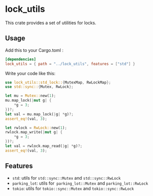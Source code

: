 # lock_utils

This crate provides a set of utilities for locks.

## Usage

Add this to your Cargo.toml :
```Toml
[dependencies]
lock_utils = { path = "../lock_utils", features = ["std"] }
```

Write your code like this:
```Rust
use lock_utils::std_lock::{MutexMap, RwLockMap};
use std::sync::{Mutex, RwLock};

let mu = Mutex::new(1);
mu.map_lock(|mut g| {
    *g = 3;
})?;
let val = mu.map_lock(|g| *g)?;
assert_eq!(val, 3);

let rwlock = RwLock::new(1);
rwlock.map_write(|mut g| {
    *g = 3;
})?;
let val = rwlock.map_read(|g| *g)?;
assert_eq!(val, 3);
```

## Features
- `std`: utils for `std::sync::Mutex` and `std::sync::RwLock`
- `parking_lot`: utils for` parking_lot::Mutex` and `parking_lot::RwLock`
- `tokio`: utils for `tokio::sync::Mutex` and `tokio::sync::RwLock`